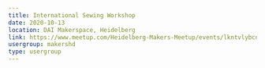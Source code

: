 ```yaml
---
title: International Sewing Workshop
date: 2020-10-13
location: DAI Makerspace, Heidelberg
link: https://www.meetup.com/Heidelberg-Makers-Meetup/events/lkntvlybcnbrb/
usergroup: makershd
type: usergroup
---
```

